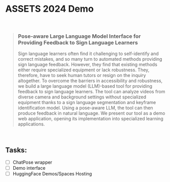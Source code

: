 # ASSETS 2024 Demo

<br>

> ### Pose-aware Large Language Model Interface for Providing Feedback to Sign Language Learners
> Sign language learners often find it challenging to self-identify and correct mistakes, and so many turn to automated methods providing sign language feedback. However, they find that existing methods either require specialized equipment or lack robustness. They, therefore, have to seek human tutors or resign on the inquiry altogether. To overcome the barriers in accessibility and robustness, we build a large language model (LLM)-based tool for providing feedback to sign language learners. The tool can analyze videos from diverse camera and background settings without specialized equipment thanks to a sign language segmentation and keyframe identification model. Using a pose-aware LLM, the tool can then produce feedback in natural language. We present our tool as a demo web application, opening its implementation into specialized learning applications.

<br>

## Tasks: 

- [ ] ChatPose wrapper
- [ ] Demo interface
- [ ] HuggingFace Demos/Spaces Hosting
